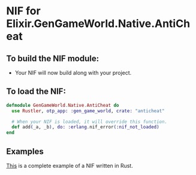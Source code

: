 # NIF for Elixir.GenGameWorld.Native.AntiCheat

## To build the NIF module:

- Your NIF will now build along with your project.

## To load the NIF:

```elixir
defmodule GenGameWorld.Native.AntiCheat do
  use Rustler, otp_app: :gen_game_world, crate: "anticheat"

  # When your NIF is loaded, it will override this function.
  def add(_a, _b), do: :erlang.nif_error(:nif_not_loaded)
end
```

## Examples

[This](https://github.com/rusterlium/NifIo) is a complete example of a NIF written in Rust.
